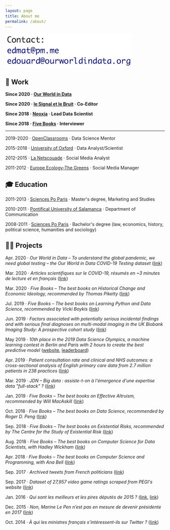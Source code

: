 ```yaml
---
layout: page
title: About me
permalink: /about/
---
```


![email](https://raw.githubusercontent.com/edomt/edomt.github.io/master/images/email.png)


## 💼 Work

**Since 2020 · [Our World in Data](https://ourworldindata.org/)**

**Since 2020 · [le Signal et le Bruit](https://signaletbruit.substack.com/subscribe) · Co-Editor**

**Since 2018 · [Neoxia](https://neoxia.com/) · Lead Data Scientist**

**Since 2018 · [Five Books](https://fivebooks.com/) · Interviewer**

---

2019-2020 · [OpenClassrooms](https://openclassrooms.com) · Data Science Mentor

2015-2018 · [University of Oxford](https://www.medsci.ox.ac.uk/) · Data Analyst/Scientist

2012-2015 · [La Netscouade](http://www.lanetscouade.com/) · Social Media Analyst

2011-2012 · [Europe Ecology-The Greens](http://eelv.fr/) · Social Media Manager


## 🎓 Education

2011-2013 · [Sciences Po Paris](https://www.sciencespo.fr/en/home) · Master's degree, Marketing and Studies

2010-2011 · [Pontifical University of Salamanca](https://www.upsa.es/) · Department of Communication

2008-2011 · [Sciences Po Paris](https://www.sciencespo.fr/en/home) · Bachelor's degree (law, economics, history, political science, humanities and sociology)


## 👨‍💻 Projects

Apr. 2020 · *Our World in Data – To understand the global pandemic, we need global testing – the Our World in Data COVID-19 Testing dataset* ([link](https://ourworldindata.org/covid-testing))

Mar. 2020 · *Articles scientifiques sur le COVID-19, résumés en ~3 minutes de lecture et en français* ([link](https://covid19sci.substack.com/archive?sort=new))

Mar. 2020 · *Five Books – The best books on Historical Change and Economic Ideology, recommended by Thomas Piketty* ([link](https://fivebooks.com/best-books/economic-ideology-thomas-piketty/))

Jul. 2019 · *Five Books – The best books on Learning Python and Data Science, recommended by Vicki Boykis* ([link](https://fivebooks.com/best-books/learning-python-and-data-science-vicki-boykis/))

Jun. 2019 · *Factors associated with potentially serious incidental findings and with serious final diagnoses on multi-modal imaging in the UK Biobank Imaging Study: A prospective cohort study* ([link](https://doi.org/10.1371/journal.pone.0218267))

May 2019 · *10th place in the 2019 Data Science Olympics, a machine learning contest in Berlin and Paris with 2 hours to create the best predictive model* ([website](https://www.datascience-olympics.com/), [leaderboard](https://raw.githubusercontent.com/edomt/edomt.github.io/master/images/dso2019_results.png))

Apr. 2019 · *Patient consultation rate and clinical and NHS outcomes: a cross-sectional analysis of English primary care data from 2.7 million patients in 238 practices* ([link](https://doi.org/10.1186/s12913-019-4036-y))

Mar. 2019 · *JDN – Big data : assiste-t-on à l'émergence d'une expertise data "full-stack" ?* ([link](https://www.journaldunet.com/solutions/expert/70788/big-data---assiste-t-on-a-l-emergence-d-une-expertise-data--full-stack.shtml))

Jan. 2019 · *Five Books – The best books on Effective Altruism, recommended by Will MacAskill* ([link](https://fivebooks.com/best-books/effective-altruism-will-macaskill/))

Oct. 2018 · *Five Books – The best books on Data Science, recommended by Roger D. Peng* ([link](https://fivebooks.com/best-books/data-science-roger-peng/))

Sep. 2018 · *Five Books – The best books on Existential Risks, recommended by The Centre for the Study of Existential Risk* ([link](https://fivebooks.com/best-books/existential-risks-cambridge-cser/))

Aug. 2018 · *Five Books – The best books on Computer Science for Data Scientists, with Hadley Wickham* ([link](https://fivebooks.com/best-books/computer-science-data-science-hadley-wickham/))

Apr. 2018 · *Five Books – The best books on Computer Science and Programming, with Ana Bell* ([link](https://fivebooks.com/best-books/programming-computer-science-ana-bell/))

Sep. 2017 · *Archived tweets from French politicians* ([link](https://github.com/edomt/tweets_archive_FRpol))

Sep. 2017 · *Dataset of 27,957 video game ratings scraped from PEGI's website* ([link](https://github.com/edomt/pegi))

Jan. 2016 · *Qui sont les meilleurs et les pires députés de 2015 ?* ([link](https://www.lesechos.fr/15/01/2016/lesechos.fr/021620041874_qui-sont-les-meilleurs-et-les-pires-deputes-de-2015--.htm), [link](https://github.com/edomt/datapol))

Dec. 2015 · *Non, Marine Le Pen n’est pas en mesure de devenir présidente en 2017* ([link](https://medium.com/@edmathieu/non-marine-le-pen-n-est-pas-en-mesure-de-devenir-pr%C3%A9sidente-en-2017-859ebe516e5d))

Oct. 2014 · *À qui les ministres français s’intéressent-ils sur Twitter ?* ([link](https://medium.com/@edmathieu/a-qui-les-ministres-du-gouvernement-francais-sinteressent-ils-sur-twitter-4f21d2c98c2a))

